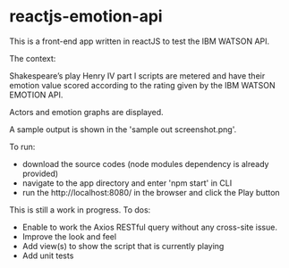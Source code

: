 # reactjs-emotion-api

This is a front-end app written in reactJS to test the IBM WATSON API.

The context:

Shakespeare’s play Henry IV part I scripts are metered and have their emotion value scored according to the rating given by the IBM WATSON EMOTION API.

Actors and emotion graphs are displayed.

A sample output is shown in the 'sample out screenshot.png'.

To run: 
  - download the source codes (node modules dependency is already provided)
  - navigate to the app directory and enter 'npm start' in CLI
  - run the http://localhost:8080/ in the browser and click the Play button


This is still a work in progress.
To dos:
  - Enable to work the Axios RESTful query without any cross-site issue.
  - Improve the look and feel
  - Add view(s) to show the script that is currently playing
  - Add unit tests

   
